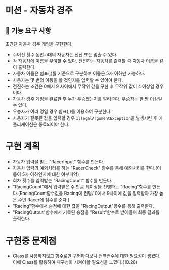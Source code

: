 # 미션 - 자동차 경주

## 🚀 기능 요구 사항

초간단 자동차 경주 게임을 구현한다.

- 주어진 횟수 동안 n대의 자동차는 전진 또는 멈출 수 있다.
- 각 자동차에 이름을 부여할 수 있다. 전진하는 자동차를 출력할 때 자동차 이름을 같이 출력한다.
- 자동차 이름은 쉼표(,)를 기준으로 구분하며 이름은 5자 이하만 가능하다.
- 사용자는 몇 번의 이동을 할 것인지를 입력할 수 있어야 한다.
- 전진하는 조건은 0에서 9 사이에서 무작위 값을 구한 후 무작위 값이 4 이상일 경우이다.
- 자동차 경주 게임을 완료한 후 누가 우승했는지를 알려준다. 우승자는 한 명 이상일 수 있다.
- 우승자가 여러 명일 경우 쉼표(,)를 이용하여 구분한다.
- 사용자가 잘못된 값을 입력할 경우 `IllegalArgumentException`을 발생시킨 후 애플리케이션은 종료되어야 한다.

# 구현 계획
- 자동차 입력을 받는 "RacerInput" 함수를 만든다.
- 자동차 입력의 예외처리를 하는 "RacerCheck" 함수를 통해 예외처리를 한다.(이름이 5자 이하인지에 대한 여부파악)
- 회차 횟수를 입력받는 "RacingCount" 함수를 만든다.
- "RacingCount"에서 입력받은 수 만큼 레이싱을 진행하는 "Racing"함수를 만든다.(RacingCount함수값을 Racing에 전달/
0에서 9사이에 값을 입력받아 가장 높은 수인 Racer에 점수를 준다.)
- "Racing"함수에서 승점에 대한 값을 "RacingOutput"함수를 통해 출력한다.
- "RacingOutput"함수에서 기록된 승점을 "Result"함수로 받아들여 최종 결과를 출력한다.

# 구현중 문제점
- Class를 사용하지않고 함수로만 구현하다보니 전역변수에 대한 필요성이 생겼다. 이에 Class를 활용하여 재구성화 시켜야할 필요성을 느꼈다.(10.28)